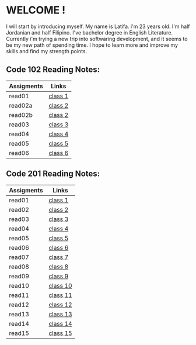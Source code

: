 # WELCOME !

I will start by introducing myself. My name is Latifa. i'm 23 years old. I'm half Jordanian and half Filipino. I've bachelor degree in English Literature. Currently i'm trying a new trip into softwaring development, and it seems to be my new path of spending time. I hope to learn more and improve my skills and find my strength points.

<h2> Code 102 Reading Notes: </h2>

| Assigments | Links                                                                             |
| ---------- | --------------------------------------------------------------------------------- |
| read01     | [class 1](102/read01.md)  |
| read02a    | [class 2](102/read02a.md) |
| read02b    | [class 2](102/read02b.md) |
| read03     | [class 3](102/read03.md)  |
| read04     | [class 4](102/read04.md)  |
| read05     | [class 5](102/read05.md)  |
| read06     | [class 6](102/read06.md)  |

<h2> Code 201 Reading Notes: </h2>

| Assigments | Links                                                                             |
| ---------- | --------------------------------------------------------------------------------- |
| read01     | [class 1](201read01.md)  |
| read02     | [class 2](201read02.md)  |
| read03     | [class 3](201read03.md)  |
| read04     | [class 4](201read04.md)  |
| read05     | [class 5](201read05.md)  |
| read06     | [class 6](201read06.md)  |
| read07     | [class 7](201read07.md)  |
| read08     | [class 8](201read08.md)  |
| read09     | [class 9](201read09.md)  |
| read10     | [class 10](201read10.md) |  
| read11     | [class 11](201read11.md) |
| read12     | [class 12](201read12.md) |
| read13     | [class 13](201read13.md) |
| read14     | [class 14](201read14.md) |
| read15     | [class 15](201read15.md) |